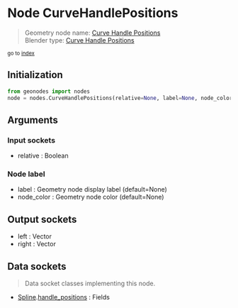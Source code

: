 
# Node CurveHandlePositions

> Geometry node name: [Curve Handle Positions](https://docs.blender.org/manual/en/latest/modeling/geometry_nodes/curve/curve_handle_position.html)<br>
  Blender type: [Curve Handle Positions](https://docs.blender.org/api/current/bpy.types.GeometryNodeInputCurveHandlePositions.html)
  
<sub>go to [index](/docs/index.md)</sub>

## Initialization

```python
from geonodes import nodes
node = nodes.CurveHandlePositions(relative=None, label=None, node_color=None)
```



## Arguments


### Input sockets

- relative : Boolean

### Node label

- label : Geometry node display label (default=None)
- node_color : Geometry node color (default=None)

## Output sockets

- left : Vector
- right : Vector

## Data sockets

> Data socket classes implementing this node.
  
  
- [Spline](/docs/Spline.md).[handle_positions](/docs/Spline.md#handle_positions) : Fields
  
